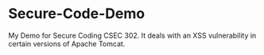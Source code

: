# Secure-Code-Demo
My Demo for Secure Coding CSEC 302. It deals with an XSS vulnerability in certain versions of Apache Tomcat.
